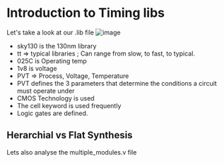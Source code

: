 # Introduction to Timing libs

Let's take a look at our .lib file
![image](https://github.com/Advaith-RN/pes_asic_class/assets/77977360/24075bbc-a75e-452d-a1b1-04c9b0beaf76)

- sky130 is the 130nm library
- tt => typical libraries ; Can range from slow, to fast, to typical.
- 025C is Operating temp
- 1v8 is voltage
- PVT => Process, Voltage, Temperature
- PVT defines the 3 parameters that determine the conditions a circuit must operate under
- CMOS Technology is used
- The cell keyword is used frequently
- Logic gates are defined.

## Herarchial vs Flat Synthesis
Lets also analyse the multiple_modules.v file
